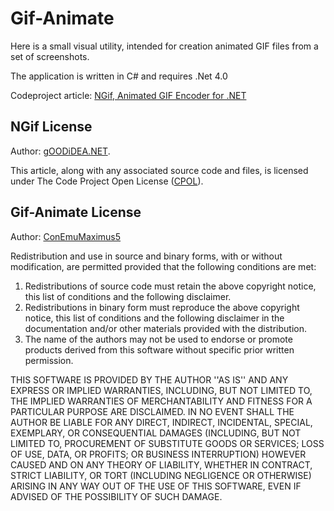 ﻿# Gif-Animate

Here is a small visual utility, intended for creation
animated GIF files from a set of screenshots.

The application is written in C# and requires .Net 4.0

Codeproject article:
[NGif, Animated GIF Encoder for .NET](http://www.codeproject.com/Articles/11505/NGif-Animated-GIF-Encoder-for-NET)


## NGif License

Author: [gOODiDEA.NET](http://www.codeproject.com/Members/gOODiDEA-NET).

This article, along with any associated source code and files, is licensed under The Code Project Open License
([CPOL](http://www.codeproject.com/info/cpol10.aspx)).

## Gif-Animate License

Author: [ConEmuMaximus5](http://www.codeproject.com/Members/ConEmuMaximus5)

Redistribution and use in source and binary forms, with or without
modification, are permitted provided that the following conditions
are met:
1. Redistributions of source code must retain the above copyright
   notice, this list of conditions and the following disclaimer.
2. Redistributions in binary form must reproduce the above copyright
   notice, this list of conditions and the following disclaimer in the
   documentation and/or other materials provided with the distribution.
3. The name of the authors may not be used to endorse or promote products
   derived from this software without specific prior written permission.

THIS SOFTWARE IS PROVIDED BY THE AUTHOR ''AS IS'' AND ANY EXPRESS OR
IMPLIED WARRANTIES, INCLUDING, BUT NOT LIMITED TO, THE IMPLIED WARRANTIES
OF MERCHANTABILITY AND FITNESS FOR A PARTICULAR PURPOSE ARE DISCLAIMED.
IN NO EVENT SHALL THE AUTHOR BE LIABLE FOR ANY DIRECT, INDIRECT,
INCIDENTAL, SPECIAL, EXEMPLARY, OR CONSEQUENTIAL DAMAGES (INCLUDING, BUT
NOT LIMITED TO, PROCUREMENT OF SUBSTITUTE GOODS OR SERVICES; LOSS OF USE,
DATA, OR PROFITS; OR BUSINESS INTERRUPTION) HOWEVER CAUSED AND ON ANY
THEORY OF LIABILITY, WHETHER IN CONTRACT, STRICT LIABILITY, OR TORT
(INCLUDING NEGLIGENCE OR OTHERWISE) ARISING IN ANY WAY OUT OF THE USE OF
THIS SOFTWARE, EVEN IF ADVISED OF THE POSSIBILITY OF SUCH DAMAGE.
